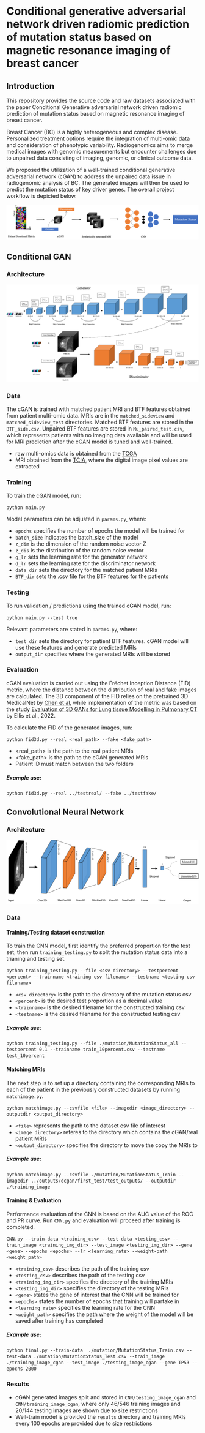 # Conditional generative adversarial network driven radiomic prediction of mutation status based on magnetic resonance imaging of breast cancer

## Introduction 

This repository provides the source code and raw datasets associated with the paper Conditional Generative adversarial network driven radiomic prediction of mutation status based on magnetic resonance imaging of breast cancer. 

Breast Cancer (BC) is a highly heterogeneous and complex disease. Personalized treatment options require the integration of multi-omic data and consideration of phenotypic variability. Radiogenomics aims to merge medical images with genomic measurements but encounter challenges due to unpaired data consisting of imaging, genomic, or clinical outcome data.

We proposed the utilization of a well-trained conditional generative adversarial network (cGAN) to address the unpaired data issue in radiogenomic analysis of BC. The generated images will then be used to predict the mutation status of key driver genes. The overall project workflow is depicted below. 



![Overall study design](/png/overall.png)



## Conditional GAN 

### Architecture 

![cGAN Architecture](/png/cgan_arch.png)



### Data 

The cGAN is trained with matched patient MRI and BTF features obtained from patient multi-omic data. MRIs are in the `matched_sideview` and `matched_sideview_test` directories. Matched BTF features are stored in the `BTF_side.csv`. Unpaired BTF features are stored in `Mu_paired_test.csv`, which represents patients with no imaging data available and will be used for MRI prediction after the cGAN model is tuned and well-trained. 

* raw multi-omics data is obtained from the [TCGA](https://www.cancer.gov/tcga )
* MRI obtained from the [TCIA](https://www.cancerimagingarchive.net), where the digital image pixel values are extracted

### Training 

To train the cGAN model, run: 

```
python main.py
```

Model parameters can be adjusted in `params.py`, where: 

* `epochs` specifies the number of epochs the model will be trained for 
* `batch_size` indicates the batch_size of the model 
* `z_dim` is the dimension of the random noise vector Z 
* `z_dis` is the distribution of the random noise vector
* `g_lr` sets the learning rate for the generator network 
* `d_lr` sets the learning rate for the discriminator network 
* `data_dir` sets the directory for the matched patient MRIs
* `BTF_dir` sets the .csv file for the BTF features for the patients 

### Testing 

To run validation / predictions using the trained cGAN model, run: 

```
python main.py --test true 
```

Relevant parameters are stated in `params.py`, where: 

* `test_dir` sets the directory for patient BTF features. cGAN model will use these features and generate predicted MRIs
* `output_dir` specifies where the generated MRIs will be stored 

### Evaluation 

cGAN evaluation is carried out using the Fréchet Inception Distance (FID) metric, where the distance between the distribution of real and fake images are calculated. The 3D component of the FID relies on the pretrained 3D MedicalNet by [Chen et al](https://github.com/Tencent/MedicalNet), while implementation of the metric was based on the study [Evaluation of 3D GANs for Lung tissue Modelling in Pulmonary CT](https://github.com/S-Ellis/healthy-lungCT-GANs/tree/main) by Ellis et al., 2022. 

To calculate the FID of the generated images, run: 

```
python fid3d.py --real <real_path> --fake <fake_path>
```

* <real_path> is the path to the real patient MRIs
* <fake_path> is the path to the cGAN generated MRIs
* Patient ID must match between the two folders 

##### Example use: 

```
python fid3d.py --real ../testreal/ --fake ../testfake/
```



## Convolutional Neural Network

### Architecture

![CNN Architecture](/png/cnn.png)

### Data

#### Training/Testing dataset construction

To train the CNN model, first identify the preferred proportion for the test set, then run `training_testing.py` to split the mutation status data into a trianing and testing set. 

```
python training_testing.py --file <csv directory> --testpercent <percent> --trainname <training csv filename> --testname <testing csv filename>
```

* `<csv directory>` is the path to the directory of the mutation status csv
* `<percent>` is the desired test proportion as a decimal value 
* `<trainname>` is the desired filename for the constructed training csv 
* `<testname>` is the desired filename for the constructed testing csv

##### Example use: 

```
python training_testing.py --file ./mutation/MutationStatus_all --testpercent 0.1 --trainname train_10percent.csv --testname test_10percent
```

#### Matching MRIs

The next step is to set up a directory containing the corresponding MRIs to each of the patient in the previously constructed datasets by running `matchimage.py`.

```
python matchimage.py --csvfile <file> --imagedir <image_directory> --outputdir <output_directory>
```

* `<file>` represents the path to the dataset csv file of interest 
* `<image_directory>` referes to the directory which contains the cGAN/real patient MRIs
* `<output_directory>` specifies the directory to move the copy the MRIs to

##### Example use: 

```
python matchimage.py --csvfile ./mutation/MutationStatus_Train --imagedir ../outputs/dcgan/first_test/test_outputs/ --outputdir ./training_image
```

#### Training & Evaluation 

Performance evaluation of the CNN is based on the AUC value of the ROC and PR curve. Run `CNN.py` and evaluation will proceed after training is completed. 

```
CNN.py --train-data <training_csv> --test-data <testing_csv> --train_image <training_img_dir> --test_image <testing_img_dir> --gene <gene> --epochs <epochs> --lr <learning_rate> --weight-path <weight_path>
```

* `<training_csv>` describes the path of the training csv
* `<testing_csv>` describes the path of the testing csv
* `<training_img_dir>` specifies the directory of the training MRIs
* `<testing_img_dir>` specifies the directory of the testing MRIs
* `<gene>` states the gene of interest that the CNN will be trained for 
* `<epochs>` states the number of epochs that training will partake in 
* `<learning_rate>` specifies the learning rate for the CNN 
* `<weight_path>` specifies the path where the weight of the model will be saved after training has completed

##### Example use: 

```
python final.py --train-data  ./mutation/MutationStatus_Train.csv --test-data ./mutation/MutationStatus_Test.csv --train_image ./training_image_cgan --test_image ./testing_image_cgan --gene TP53 --epochs 2000
```

### Results

* cGAN generated images split and stored in `CNN/testing_image_cgan` and `CNN/training_image_cgan`, where only 46/546 training images and 20/144 testing images are shown due to size restrictions
* Well-train model is provided the `results` directory and training MRIs every 100 epochs are provided due to size restrictions
